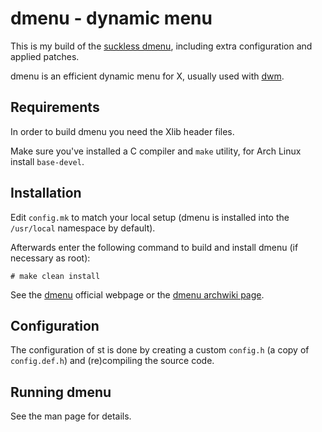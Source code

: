# **dmenu** - dynamic menu

This is my build of the [suckless dmenu](https://tools.suckless.org/dmenu/), including extra configuration and applied patches.

dmenu is an efficient dynamic menu for X, usually used with [dwm](https://dwm.suckless.org/).


## Requirements

In order to build dmenu you need the Xlib header files.

Make sure you've installed a C compiler and `make` utility, for Arch Linux install `base-devel`.


## Installation

Edit `config.mk` to match your local setup (dmenu is installed into
the `/usr/local` namespace by default).

Afterwards enter the following command to build and install dmenu
(if necessary as root):

```
# make clean install
```

See the [dmenu](https://tools.suckless.org/dmenu/) official webpage or the [dmenu archwiki page](https://wiki.archlinux.org/title/Dmenu).


## Configuration

The configuration of st is done by creating a custom `config.h` (a copy of `config.def.h`) and (re)compiling the source code.


## Running dmenu

See the man page for details.

